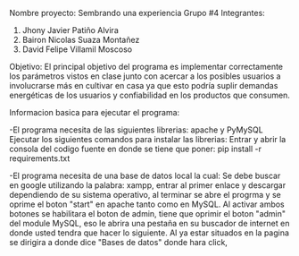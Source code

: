 Nombre proyecto: Sembrando una experiencia
Grupo #4
Integrantes:
1. Jhony Javier Patiño Alvira
2. Bairon Nicolas Suaza Montañez
3. David Felipe Villamil Moscoso

Objetivo: El principal objetivo del programa es implementar correctamente los parámetros vistos en clase junto con acercar a los posibles usuarios a involucrarse más en cultivar en casa ya que esto podría suplir  demandas energéticas de los usuarios y confiabilidad en los productos que consumen.

Informacion basica para ejecutar el programa:

-El programa necesita de las siguientes librerias: apache y PyMySQL
 Ejecutar los siguientes comandos para instalar las librerias: Entrar y abrir la consola del codigo fuente en donde se tiene que       poner: pip install -r requirements.txt
 
-El programa necesita de una base de datos local la cual: Se debe buscar en google utilizando la palabra: xampp, entrar al primer enlace y descargar dependiendo de su sistema operativo, al terminar se abre el progrma y se oprime el boton "start" en apache tanto como en MySQL. Al activar ambos botones se habilitara el boton de admin, tiene que oprimir el boton "admin" del module MySQL, eso le abrira una pestaña en su buscador de internet en donde usted tendra que hacer lo siguiente. Al ya estar situados en la pagina se dirigira a donde dice "Bases de datos" donde hara click,
 
